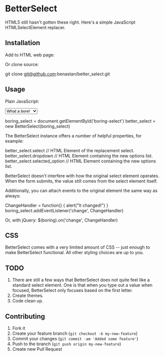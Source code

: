 # BetterSelect

HTML5 still hasn't gotten these right. Here's a simple JavaScript HTMLSelectElement
replacer.

## Installation

Add to HTML web page:

  <script type="text/javascript" src="https://raw.github.com/benastan/better_select/master/build/better-select.js"></script>

Or clone source:

  git clone git@github.com:benastan/better_select.git

## Usage

Plain JavaScript:

  <select id="boring-select"><option>What a bore!</option><option>This
is boring!</option></select>
  
  boring_select = document.getElementById('boring-select')
  better_select = new BetterSelect(boring_select)

The BetterSelect instance offers a number of helpful properties, for
example:

  better_select.select // HTML Element of the replacement select.
  better_select.dropdown // HTML Element containing the new options list.
  better_select.selected_option // HTML Element containing the new options list.

BetterSelect doesn't interfere with how the original select element
operates. When the form submits, the value still comes from the select
element itself.

Additionally, you can attach events to the original element the same way
as always:

  ChangeHandler = function() { alert("It changed!") }
  boring_select.addEventListener('change', ChangeHandler)

Or, with jQuery:
  $(boring).on('change', ChangeHandler)

## CSS

BetterSelect comes with a very limited amount of CSS -- just enough to
make BetterSelect functional. All other styling choices are up to you.

## TODO

1. There are still a few ways that BetterSelect does not quite feel like
   a standard select element. One is that when you type out a value when
   focused, BetterSelect only focuses based on the first letter.
2. Create themes.
3. Code clean up.

## Contributing

1. Fork it
2. Create your feature branch (`git checkout -b my-new-feature`)
3. Commit your changes (`git commit -am 'Added some feature'`)
4. Push to the branch (`git push origin my-new-feature`)
5. Create new Pull Request
